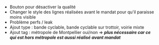 - Bouton pour désactiver la qualité
- Changer le style des lignes réalisées avant le mandat pour qu'il paraisse moins visible
- Problème perfs / leak
- Ajout type : bande cyclable, bande cyclable sur trottoir, voirie mixte
- Ajout tag : métropole de Montpellier oui/non => ***plus nécessaire car ce qui est hors métropole est aussi réalisé avant mandat***
